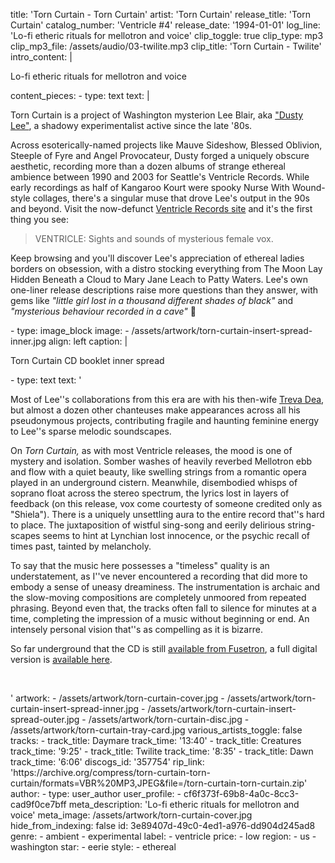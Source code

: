 title: 'Torn Curtain - Torn Curtain'
artist: 'Torn Curtain'
release_title: 'Torn Curtain'
catalog_number: 'Ventricle #4'
release_date: '1994-01-01'
log_line: 'Lo-fi etheric rituals for mellotron and voice'
clip_toggle: true
clip_type: mp3
clip_mp3_file: /assets/audio/03-twilite.mp3
clip_title: 'Torn Curtain - Twilite'
intro_content: |
  <p>Lo-fi etheric rituals for mellotron and voice
  </p>
content_pieces:
  -
    type: text
    text: |
      <p>Torn Curtain is a project of Washington mysterion Lee Blair, aka <a href="https://www.discogs.com/artist/377221-Dusty-Lee" target="_blank">"Dusty Lee"</a>, a shadowy experimentalist active since the late '80s.&nbsp;</p><p>Across esoterically-named projects like Mauve Sideshow, Blessed Oblivion, Steeple of Fyre and Angel Provocateur, Dusty forged a uniquely obscure aesthetic, recording more than a dozen albums of strange ethereal ambience between 1990 and 2003 for Seattle's Ventricle Records. While early recordings as half of Kangaroo Kourt were spooky Nurse With Wound-style collages, there's a singular muse that drove Lee's output in the 90s and beyond. Visit the now-defunct <a href="https://web.archive.org/web/20000620031208/http://www.ventricle.com/fr/frame.htm" target="_blank">Ventricle Records site</a> and it's the first thing you see: <br></p><blockquote><p>VENTRICLE: Sights and sounds of mysterious female vox.</p></blockquote><p>Keep browsing and you'll discover Lee's appreciation of ethereal ladies borders on obsession, with a distro stocking everything from The Moon Lay Hidden Beneath a Cloud to Mary Jane Leach to Patty Waters. Lee's own one-liner release descriptions raise more questions than they answer, with gems like <i>"little girl lost in a thousand
      different shades of black"</i> and <i>"mysterious behaviour recorded in a cave"</i> 🤔</p>
  -
    type: image_block
    image:
      - /assets/artwork/torn-curtain-insert-spread-inner.jpg
    align: left
    caption: |
      <p>Torn Curtain CD booklet inner spread
      </p>
  -
    type: text
    text: '<p>Most of Lee''s collaborations from this era are with his then-wife <a href="https://www.discogs.com/artist/326218-Treva" target="_blank">Treva Dea</a>, but almost a dozen other chanteuses make appearances across all his pseudonymous projects, contributing fragile and haunting feminine energy to Lee''s sparse melodic soundscapes.&nbsp;</p><p>On <i>Torn Curtain,</i> as with most Ventricle releases, the mood is one of mystery and isolation. Somber washes of heavily reverbed Mellotron ebb and flow with a quiet beauty, like swelling strings from a romantic opera played in an underground cistern. Meanwhile, disembodied whisps of soprano float across the stereo spectrum, the lyrics lost in layers of feedback (on this release, vox come courtesty of someone credited only as "Shiela"). There is a uniquely unsettling aura to the entire record that''s hard to place. The juxtaposition of wistful sing-song and eerily delirious string-scapes seems to hint at Lynchian lost innocence, or the psychic recall of times past, tainted by melancholy.&nbsp;</p><p>To say that the music here possesses a "timeless" quality is an understatement, as I''ve never encountered a recording that did more to embody a sense of uneasy dreaminess. The instrumentation is archaic and the slow-moving compositions are completely unmoored from repeated phrasing. Beyond even that, the tracks often fall to silence for minutes at a time, completing the impression of a music without beginning or end. An intensely personal vision that''s as compelling as it is bizarre.&nbsp;</p><p>So far underground that the CD is still <a href="https://www.fusetronsound.com/products/torn-curtain?_pos=1&amp;_sid=d166faf7b&amp;_ss=r" target="_blank">available from Fusetron</a>, a full digital version is <a href="https://archive.org/compress/torn-curtain-torn-curtain/formats=VBR%20MP3,JPEG&amp;file=/torn-curtain-torn-curtain.zip" target="_blank">available here</a>.&nbsp;</p><p><br></p>'
artwork:
  - /assets/artwork/torn-curtain-cover.jpg
  - /assets/artwork/torn-curtain-insert-spread-inner.jpg
  - /assets/artwork/torn-curtain-insert-spread-outer.jpg
  - /assets/artwork/torn-curtain-disc.jpg
  - /assets/artwork/torn-curtain-tray-card.jpg
various_artists_toggle: false
tracks:
  -
    track_title: Daymare
    track_time: '13:40'
  -
    track_title: Creatures
    track_time: '9:25'
  -
    track_title: Twilite
    track_time: '8:35'
  -
    track_title: Dawn
    track_time: '6:06'
discogs_id: '357754'
rip_link: 'https://archive.org/compress/torn-curtain-torn-curtain/formats=VBR%20MP3,JPEG&file=/torn-curtain-torn-curtain.zip'
author:
  -
    type: user_author
    user_profile:
      - cf6f373f-69b8-4a0c-8cc3-cad9f0ce7bff
meta_description: 'Lo-fi etheric rituals for mellotron and voice'
meta_image: /assets/artwork/torn-curtain-cover.jpg
hide_from_indexing: false
id: 3e89407d-49c0-4ed1-a976-dd904d245ad8
genre:
  - ambient
  - experimental
label:
  - ventricle
price:
  - low
region:
  - us
  - washington
star:
  - eerie
style:
  - ethereal
